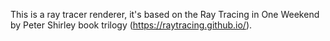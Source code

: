 This is a ray tracer renderer, it's based on the Ray Tracing in One Weekend by Peter Shirley book trilogy (https://raytracing.github.io/).